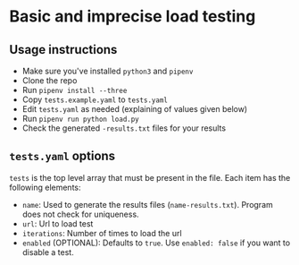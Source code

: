 # Basic and imprecise load testing

## Usage instructions

* Make sure you've installed `python3` and `pipenv`
* Clone the repo
* Run `pipenv install --three`
* Copy `tests.example.yaml` to `tests.yaml`
* Edit `tests.yaml` as needed (explaining of values given below)
* Run `pipenv run python load.py`
* Check the generated `-results.txt` files for your results

## `tests.yaml` options

`tests` is the top level array that must be present in the file. Each item has the following
elements:

* `name`: Used to generate the results files (`name-results.txt`). Program does not check for uniqueness.
* `url`: Url to load test
* `iterations`: Number of times to load the url
* `enabled` (OPTIONAL): Defaults to `true`. Use `enabled: false` if you want to disable a test.
